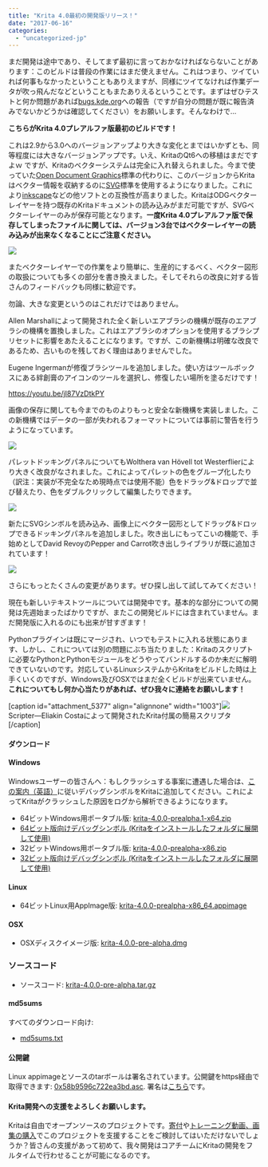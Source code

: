 ```yaml
---
title: "Krita 4.0最初の開発版リリース！"
date: "2017-06-16"
categories: 
  - "uncategorized-jp"
---
```


まだ開発は途中であり、そしてまず最初に言っておかなければならないことがあります：このビルドは普段の作業にはまだ使えません。これはつまり、ツイていれば何事もなかったということもありえますが、同様にツイてなければ作業データが吹っ飛んだなどということもまたありえるということです。まずはぜひテストと何か問題があれば[bugs.kde.org](https://bugs.kde.org)への報告（ですが自分の問題が既に報告済みでないかどうかは確認してください）をお願いします。そんなわけで…

**こちらがKrita 4.0プレアルファ版最初のビルドです！**

これは2.9から3.0へのバージョンアップより大きな変化とまではいかずとも、同等程度には大きなバージョンアップです。いえ、KritaのQt6への移植はまだですよｗ ですが、Kritaのベクターシステムは完全に入れ替えられました。今まで使っていた[Open Document Graphics](https://docs.oasis-open.org/office/v1.2/OpenDocument-v1.2.html)標準の代わりに、このバージョンからKritaはベクター情報を収納するのに[SVG](https://www.w3.org/TR/SVG/)標準を使用するようになりました。これにより[inkscape](https://inkscape.org)などの他ソフトとの互換性が高まりました。KritaはODGベクターレイヤーを持つ既存のKritaドキュメントの読み込みがまだ可能ですが、SVGベクターレイヤーのみが保存可能となります。**一度Krita 4.0プレアルファ版で保存してしまったファイルに関しては、バージョン3台ではベクターレイヤーの読み込みが出来なくなることにご注意ください。**

[![](/images/posts/2017/vector-934x1024.png)](https://krita.org/wp-content/uploads/2017/06/vector.png)

またベクターレイヤーでの作業をより簡単に、生産的にするべく、ベクター図形の取扱についても多くの部分を書き換えました。そしてそれらの改良に対する皆さんのフィードバックも同様に歓迎です。

勿論、大きな変更というのはこれだけではありません。

Allen Marshallによって開発された全く新しいエアブラシの機構が既存のエアブラシの機構を置換しました。これはエアブラシのオプションを使用するブラシプリセットに影響をあたえることになります。ですが、この新機構は明確な改良であるため、古いものを残しておく理由はありませんでした。

Eugene Ingermanが修復ブラシツールを追加しました。使い方はツールボックスにある絆創膏のアイコンのツールを選択し、修復したい場所を塗るだけです！

https://youtu.be/jI87VzDtkPY

画像の保存に関しても今までのものよりもっと安全な新機構を実装しました。この新機構ではデータの一部が失われるフォーマットについては事前に警告を行うようになっています。

[![](/images/posts/2017/warnings.png)](https://krita.org/wp-content/uploads/2017/06/warnings.png)

パレットドッキングパネルについてもWolthera van Hövell tot Westerflierにより大きく改良がなされました。これによってパレットの色をグループ化したり（訳注：実装が不完全なため現時点では使用不能）色をドラッグ&ドロップで並び替えたり、色をダブルクリックして編集したりできます。

[![](/images/posts/2017/palette_dnd.png)](https://krita.org/wp-content/uploads/2017/06/palette_dnd.png)

新たにSVGシンボルを読み込み、画像上にベクター図形としてドラッグ&ドロップできるドッキングパネルを追加しました。吹き出しにもってこいの機能で、手始めとしてDavid RevoyのPepper and Carrot吹き出しライブラリが既に追加されています！

[![](/images/posts/2017/symbol.png)](https://krita.org/wp-content/uploads/2017/06/symbol.png)

さらにもっとたくさんの変更があります。ぜひ探し出して試してみてください！

現在も新しいテキストツールについては開発中です。基本的な部分についての開発は先週始まったばかりですが、またこの開発ビルドには含まれていません。まだ開発版に入れるのにも出来が甘すぎます！

Pythonプラグインは既にマージされ、いつでもテストに入れる状態にあります、しかし、これについては別の問題にぶち当たりました：Kritaのスクリプトに必要なPythonとPythonモジュールをどうやってバンドルするのか未だに解明できていないのです。対応しているLinuxシステムからKritaをビルドした時は上手くいくのですが、Windows及びOSXではまだ全くビルドが出来ていません。**これについてもし何か心当たりがあれば、ぜひ我々に連絡をお願いします！**

\[caption id="attachment\_5377" align="alignnone" width="1003"\][![](/images/posts/2017/scripter.png)](https://krita.org/wp-content/uploads/2017/06/scripter.png) Scripter―Eliakin Costaによって開発されたKrita付属の簡易スクリプタ\[/caption\]

#### ダウンロード

#### Windows

Windowsユーザーの皆さんへ：もしクラッシュする事案に遭遇した場合は、[この案内（英語）](https://docs.krita.org/Dr._Mingw_debugger)に従いデバッグシンボルをKritaに追加してください。これによってKritaがクラッシュした原因をログから解析できるようになります。

- 64ビットWindows用ポータブル版: [krita-4.0.0-prealpha.1-x64.zip](https://download.kde.org/unstable/krita/4.0.0-prealpha/krita-4.0.0-prealpha.1-x64.zip)
- [64ビット版向けデバッグシンボル (Kritaをインストールしたフォルダに展開して使用)](https://download.kde.org/unstable/krita/4.0.0-prealpha/krita-4.0.0-prealpha.1-x64-dbg.zip)
- 32ビットWindows用ポータブル版: [krita-4.0.0-prealpha-x86.zip](https://download.kde.org/unstable/krita/4.0.0-prealpha/krita-4.0.0-prealpha-x86.zip)
- [32ビット版向けデバッグシンボル (Kritaをインストールしたフォルダに展開して使用)](https://download.kde.org/unstable/krita/4.0.0-prealpha/krita-4.0.0-prealpha-x86-dbg.zip)

#### Linux

- 64ビットLinux用AppImage版: [krita-4.0.0-prealpha-x86\_64.appimage](https://download.kde.org/unstable/krita/4.0.0-prealpha/krita-4.0.0-pre-alpha-x86_64.appimage)

#### OSX

- OSXディスクイメージ版: [krita-4.0.0-pre-alpha.dmg](https://download.kde.org/unstable/krita/4.0.0-prealpha/krita-4.0.0-prealpha.dmg)

### ソースコード

- ソースコード: [krita-4.0.0-pre-alpha.tar.gz](https://download.kde.org/unstable/krita/4.0.0-prealpha/krita-4.0.0-prealpha.tar.gz)

#### md5sums

すべてのダウンロード向け:

- [md5sums.txt](https://download.kde.org/stable/krita/3.1.4/md5sums.txt)

#### 公開鍵

Linux appimageとソースのtarボールは署名されています。公開鍵をhttps経由で取得できます: [0x58b9596c722ea3bd.asc](https://share.kde.org/index.php/s/fJ99V5mZvuyD0z8). 署名は[こちら](http://download.kde.org/stable/krita/3.1.4/)です。

#### Krita開発への支援をよろしくお願いします。

Kritaは自由でオープンソースのプロジェクトです。[寄付](https://krita.org/en/support-us/donations/)や[トレーニング動画、画集の購入](https://krita.org/wp-admin/%22https://krita.org/en/support-us/shop)でこのプロジェクトを支援することをご検討してはいただけないでしょうか？皆さんの支援があって初めて、我々開発はコアチームにKritaの開発をフルタイムで行わせることが可能になるのです。

